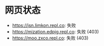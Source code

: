 # 网页状态
- https://jsn.limkon.repl.co: 失败
- https://mization.edpjg.repl.co: 失败 (403)
- https://moo.zxco.repl.co: 失败 (403)
